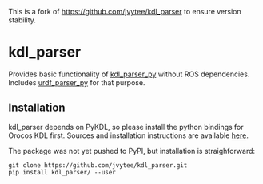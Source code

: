 This is a fork of https://github.com/jvytee/kdl_parser to ensure version stability.

# kdl_parser
Provides basic functionality of [kdl_parser_py](https://github.com/ros/kdl_parser) without ROS dependencies. Includes [urdf_parser_py](https://github.com/ros/urdf_parser_py) for that purpose.

## Installation
kdl_parser depends on PyKDL, so please install the python bindings for Orocos KDL first. Sources and installation instructions are available [here](https://github.com/orocos/orocos_kinematics_dynamics).

The package was not yet pushed to PyPI, but installation is straighforward:

    git clone https://github.com/jvytee/kdl_parser.git
    pip install kdl_parser/ --user
